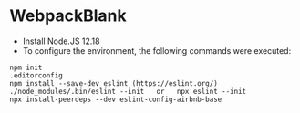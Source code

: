 # WebpackBlank

 - Install Node.JS 12.18
 - To configure the environment, the following commands were executed:

```
npm init
.editorconfig
npm install --save-dev eslint (https://eslint.org/)
./node_modules/.bin/eslint --init   or   npx eslint --init
npx install-peerdeps --dev eslint-config-airbnb-base
```
